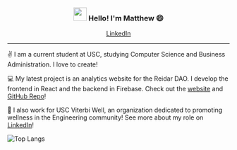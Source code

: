 <h3 align="center"><img src = "https://raw.githubusercontent.com/MartinHeinz/MartinHeinz/master/wave.gif" width = 30px> Hello! I'm Matthew 😄</h3>

<p align="center">
  <a href="https://www.linkedin.com/in/msalaway/">LinkedIn</a>
</p>

---
✌️ I am a current student at USC, studying Computer Science and Business Administration. I love to create!

💻 My latest project is an analytics website for the Reidar DAO. I develop the frontend in React and the backend in Firebase. Check out the [website](https://reidarchart.web.app/) and [GitHub Repo](https://github.com/Matthew-Salaway/Reidar_Analytics)!

🧘 I also work for USC Viterbi Well, an organization dedicated to promoting wellness in the Engineering community! See more about my role on [LinkedIn](https://www.linkedin.com/in/msalaway/)!



![Top Langs](https://github-readme-stats.vercel.app/api/top-langs/?username=matthew-salaway&layout=compact&theme=dark&hide_border=true)

<!--
**Matthew-Salaway/Matthew-Salaway** is a ✨ _special_ ✨ repository because its `README.md` (this file) appears on your GitHub profile.

Here are some ideas to get you started:

- 🔭 I’m currently working on ...
- 🌱 I’m currently learning ...
- 👯 I’m looking to collaborate on ...
- 🤔 I’m looking for help with ...
- 💬 Ask me about ...
- 📫 How to reach me: ...
- 😄 Pronouns: ...
- ⚡ Fun fact: ...
-->
